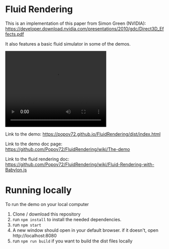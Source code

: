 # Fluid Rendering

This is an implementation of this paper from Simon Green (NVIDIA): https://developer.download.nvidia.com/presentations/2010/gdc/Direct3D_Effects.pdf

It also features a basic fluid simulator in some of the demos.

<video width="320" height="240" controls>
  <source src="https://www.evpopov.com/temp/precomputed.mp4" type="video/mp4">
</video>

Link to the demo: https://popov72.github.io/FluidRendering/dist/index.html

Link to the demo doc page: https://github.com/Popov72/FluidRendering/wiki/The-demo

Link to the fluid rendering doc: https://github.com/Popov72/FluidRendering/wiki/Fluid-Rendering-with-Babylon.js

# Running locally

To run the demo on your local computer

1. Clone / download this repository
1. run `npm install` to install the needed dependencies.
1. run `npm start`
1. A new window should open in your default browser. if it doesn't, open http://localhost:8080
1. run `npm run build` if you want to build the dist files locally